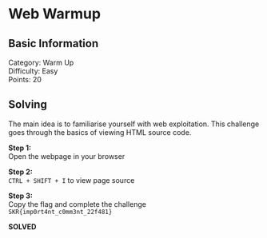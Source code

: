 # Web Warmup

## Basic Information
Category: Warm Up  
Difficulty: Easy  
Points: 20  

## Solving
The main idea is to familiarise yourself with web exploitation. This challenge goes through the basics of viewing HTML source code. 
  
**Step 1:**  
Open the webpage in your browser

**Step 2:**  
```CTRL + SHIFT + I``` to view page source

**Step 3:**  
Copy the flag and complete the challenge  
```SKR{imp0rt4nt_c0mm3nt_22f481}``` 

**SOLVED**

